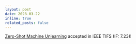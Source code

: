 ```yaml
---
layout: post
date: 2023-03-22
inline: true
related_posts: false
---
```


[Zero-Shot Machine Unlearning](https://ieeexplore.ieee.org/document/10097553) accepted in IEEE TIFS \(IF: 7.23\)!

